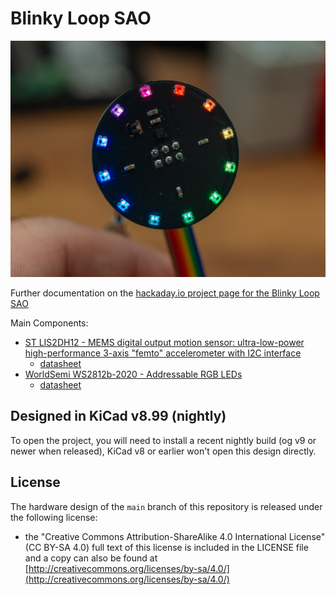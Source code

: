 # Blinky Loop SAO

![Blinky Loop SAO](https://github.com/flummer/blinky-loop-sao/raw/main/IMAGES/DSC_0760.jpg "Blinky Loop SAO")

Further documentation on the [hackaday.io project page for the Blinky Loop SAO](https://hackaday.io/project/198163-blinky-loop-sao)

Main Components:

- [ST LIS2DH12 - MEMS digital output motion sensor: ultra-low-power high-performance 3-axis "femto" accelerometer with I2C interface](https://www.st.com/en/mems-and-sensors/lis2dh12.html)
    - [datasheet](https://www.st.com/resource/en/datasheet/lis2dh12.pdf)
- [WorldSemi WS2812b-2020 - Addressable RGB LEDs](http://www.world-semi.com/ws2812-family/)
    - [datasheet](https://www.lcsc.com/datasheet/lcsc_datasheet_2012110135_Worldsemi-WS2812B-2020_C965555.pdf)

## Designed in KiCad v8.99 (nightly)

To open the project, you will need to install a recent nightly build (og v9 or newer when released), KiCad v8 or earlier won't open this design directly.

## License

The hardware design of the `main` branch of this repository is released under the following license:

* the "Creative Commons Attribution-ShareAlike 4.0 International License"
  (CC BY-SA 4.0) full text of this license is included in the LICENSE file
  and a copy can also be found at
  [http://creativecommons.org/licenses/by-sa/4.0/](http://creativecommons.org/licenses/by-sa/4.0/)
